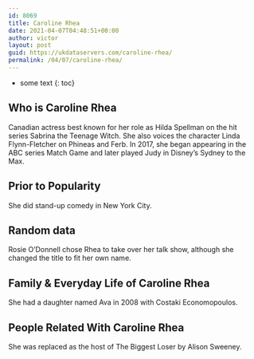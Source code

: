 ```yaml
---
id: 8069
title: Caroline Rhea
date: 2021-04-07T04:48:51+00:00
author: victor
layout: post
guid: https://ukdataservers.com/caroline-rhea/
permalink: /04/07/caroline-rhea/
---
```


* some text
{: toc}


## Who is Caroline Rhea



Canadian actress best known for her role as Hilda Spellman on the hit series Sabrina the Teenage Witch. She also voices the character Linda Flynn-Fletcher on Phineas and Ferb. In 2017, she began appearing in the ABC series Match Game and later played Judy in Disney&#8217;s Sydney to the Max. 

                
                
                
## Prior to Popularity



She did stand-up comedy in New York City.

                
                
                
## Random data



Rosie O&#8217;Donnell chose Rhea to take over her talk show, although she changed the title to fit her own name.

                
                
                
## Family & Everyday Life of Caroline Rhea



She had a daughter named Ava in 2008 with Costaki Economopoulos.

                
                
                
## People Related With Caroline Rhea



She was replaced as the host of The Biggest Loser by Alison Sweeney.

                
              
            
          
          
          